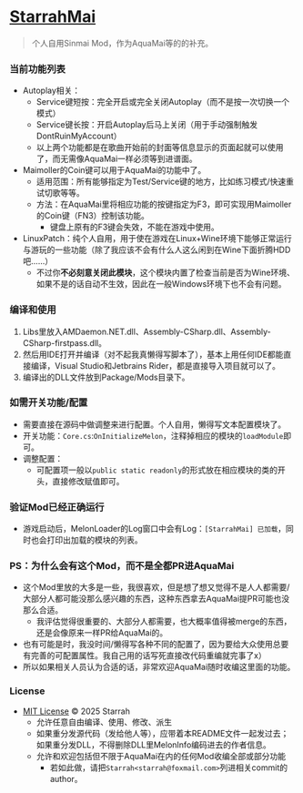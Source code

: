 # [StarrahMai](https://github.com/Starrah/StarrahMai)
> 个人自用Sinmai Mod，作为AquaMai等的的补充。

### 当前功能列表
- Autoplay相关：
  - Service键短按：完全开启或完全关闭Autoplay（而不是按一次切换一个模式）
  - Service键长按：开启Autoplay后马上关闭（用于手动强制触发DontRuinMyAccount）
  - 以上两个功能都是在歌曲开始前的封面等信息显示的页面起就可以使用了，而无需像AquaMai一样必须等到进谱面。
- Maimoller的Coin键可以用于AquaMai的功能中了。
  - 适用范围：所有能够指定为Test/Service键的地方，比如练习模式/快速重试切歌等等。
  - 方法：在AquaMai里将相应功能的按键指定为F3，即可实现用Maimoller的Coin键（FN3）控制该功能。
    - 键盘上原有的F3键会失效，不能在游戏中使用。
- LinuxPatch：纯个人自用，用于使在游戏在Linux+Wine环境下能够正常运行与游玩的一些功能（除了我应该不会有什么人这么闲到在Wine下面折腾HDD吧......）
  - 不过你**不必刻意关闭此模块**，这个模块内置了检查当前是否为Wine环境、如果不是的话自动不生效，因此在一般Windows环境下也不会有问题。

### 编译和使用
1. Libs里放入AMDaemon.NET.dll、Assembly-CSharp.dll、Assembly-CSharp-firstpass.dll。
2. 然后用IDE打开并编译（对不起我真懒得写脚本了），基本上用任何IDE都能直接编译，Visual Studio和Jetbrains Rider，都是直接导入项目就可以了。
3. 编译出的DLL文件放到Package/Mods目录下。

### 如需开关功能/配置
- 需要直接在源码中做调整来进行配置。个人自用，懒得写文本配置模块了。
- 开关功能：`Core.cs`:`OnInitializeMelon`，注释掉相应的模块的`loadModule`即可。
- 调整配置：
  - 可配置项一般以`public static readonly`的形式放在相应模块的类的开头，直接修改赋值即可。

### 验证Mod已经正确运行
- 游戏启动后，MelonLoader的Log窗口中会有Log：`[StarrahMai] 已加载`，同时也会打印出加载的模块的列表。

### PS：为什么会有这个Mod，而不是全都PR进AquaMai
- 这个Mod里放的大多是一些，我很喜欢，但是想了想又觉得不是人人都需要/大部分人都可能没那么感兴趣的东西，这种东西拿去AquaMai提PR可能也没那么合适。
  - 我评估觉得很重要的、大部分人都需要，也大概率值得被merge的东西，还是会像原来一样PR给AquaMai的。
- 也有可能是时，我没时间/懒得写各种不同的配置了，因为要给大众使用总要有完善的可配置属性。我自己用的话写死直接改代码重编就完事了x）
- 所以如果相关人员认为合适的话，非常欢迎AquaMai随时收编这里面的功能。

### License
- [MIT License](https://starrah2.mit-license.org) © 2025 Starrah
  - 允许任意自由编译、使用、修改、派生
  - 如果重分发源代码（发给他人等），应带着本README文件一起发过去；如果重分发DLL，不得删除DLL里MelonInfo编码进去的作者信息。
  - 允许和欢迎包括但不限于AquaMai在内的任何Mod收编全部或部分功能
    - 若如此做，请把`Starrah<starrah@foxmail.com>`列进相关commit的author。